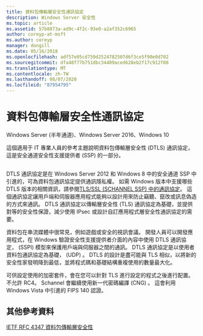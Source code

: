 ```yaml
---
title: 資料包傳輸層安全性通訊協定
description: Windows Server 安全性
ms.topic: article
ms.assetid: 57b8873a-ad9c-4f2c-93e0-a2af352c6965
author: coreyp-at-msft
ms.author: coreyp
manager: dongill
ms.date: 05/16/2018
ms.openlocfilehash: adf57e05cd759d2524782507d6f3ce5f90e0d702
ms.sourcegitcommit: dfa48f77b751dbc34409aced628eb2f17c912f08
ms.translationtype: MT
ms.contentlocale: zh-TW
ms.lasthandoff: 08/07/2020
ms.locfileid: "87954795"
---
```

# <a name="datagram-transport-layer-security-protocol"></a>資料包傳輸層安全性通訊協定

Windows Server (半年通道)、Windows Server 2016、Windows 10

這個適用于 IT 專業人員的參考主題說明資料包傳輸層安全性 (DTLS) 通訊協定，這是安全通道安全性支援提供者 (SSP) 的一部分。

## <a name="BKMK_DTLS"></a>
DTLS 通訊協定是在 Windows Server 2012 和 Windows 8 中的安全通道 SSP 中引進的，可為資料包通訊協定提供通訊隱私權。 如需 Windows 版本中支援哪些 DTLS 版本的相關資訊，請參閱[TLS/SSL (SCHANNEL SSP) 中的通訊協定](https://msdn.microsoft.com/library/windows/desktop/mt808159(v=vs.85).aspx)。 這個通訊協定讓用戶端和伺服器應用程式能夠以設計用來防止竊聽、竄改或訊息偽造的方式來通訊。 DTLS 通訊協定以傳輸層安全性 (TLS) 通訊協定為基礎，並提供對等的安全性保證，減少使用 IPsec 或設計自訂應用程式層安全性通訊協定的需要。

資料包在串流媒體中很常見，例如遊戲或安全的視訊會議。 開發人員可以開發應用程式，在 Windows 驗證安全性支援提供者介面的內容中使用 DTLS 通訊協定， (SSPI) 模型來保護用戶端與伺服器之間的通訊。 DTLS 通訊協定是以使用者資料包通訊協定為基礎， (UDP) 。 DTLS 的設計是盡可能與 TLS 相似，以將新的安全性家發明降到最低，並將程式碼和基礎結構重複使用的數量最大化。

可供設定使用的加密套件，會在您可以針對 TLS 進行設定的程式之後進行配置。 不允許 RC4。 Schannel 會繼續使用新一代密碼編譯 (CNG) 。 這會利用 Windows Vista 中引進的 FIPS 140 認證。

## <a name="additional-references"></a>其他參考資料

[IETF RFC 4347 資料包傳輸層安全性](http://tools.ietf.org/html/rfc4347)


